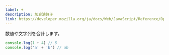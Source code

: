 ```yaml
---
label: +
description: 加算演算子
link: https://developer.mozilla.org/ja/docs/Web/JavaScript/Reference/Operators/Addition
---
```


数値や文字列を合計します。

```typescript
console.log(1 + 4) // 5
console.log('a' + 'b') // ab
```
